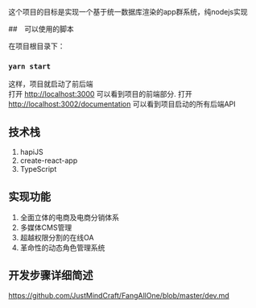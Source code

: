 这个项目的目标是实现一个基于统一数据库渲染的app群系统，纯nodejs实现


##　可以使用的脚本

在项目根目录下：

### `yarn start`

这样，项目就启动了前后端<br>
打开 [http://localhost:3000](http://localhost:3000) 可以看到项目的前端部分.
打开 [http://localhost:3002/documentation](http://localhost:3002/documentation) 可以看到项目启动的所有后端API


## 技术栈

1. hapiJS
2. create-react-app
3. TypeScript


## 实现功能

1. 全面立体的电商及电商分销体系
2. 多媒体CMS管理
3. 超越权限分割的在线OA
4. 革命性的动态角色管理系统

## 开发步骤详细简述

https://github.com/JustMindCraft/FangAllOne/blob/master/dev.md


